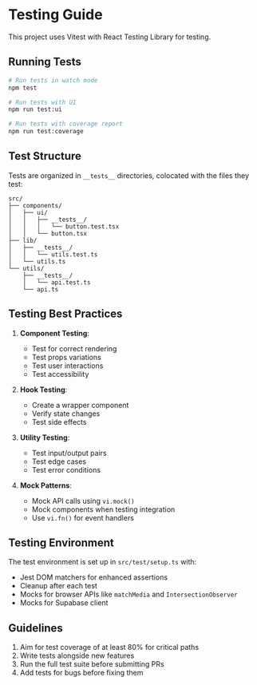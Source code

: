 # Testing Guide

This project uses Vitest with React Testing Library for testing.

## Running Tests

```bash
# Run tests in watch mode
npm test

# Run tests with UI
npm run test:ui

# Run tests with coverage report
npm run test:coverage
```

## Test Structure

Tests are organized in `__tests__` directories, colocated with the files they test:

```
src/
├── components/
│   ├── ui/
│   │   ├── __tests__/
│   │   │   └── button.test.tsx
│   │   └── button.tsx
├── lib/
│   ├── __tests__/
│   │   └── utils.test.ts
│   └── utils.ts
└── utils/
    ├── __tests__/
    │   └── api.test.ts
    └── api.ts
```

## Testing Best Practices

1. **Component Testing**:
   - Test for correct rendering
   - Test props variations
   - Test user interactions
   - Test accessibility

2. **Hook Testing**:
   - Create a wrapper component
   - Verify state changes
   - Test side effects

3. **Utility Testing**:
   - Test input/output pairs
   - Test edge cases
   - Test error conditions

4. **Mock Patterns**:
   - Mock API calls using `vi.mock()`
   - Mock components when testing integration
   - Use `vi.fn()` for event handlers

## Testing Environment

The test environment is set up in `src/test/setup.ts` with:

- Jest DOM matchers for enhanced assertions
- Cleanup after each test
- Mocks for browser APIs like `matchMedia` and `IntersectionObserver`
- Mocks for Supabase client

## Guidelines

1. Aim for test coverage of at least 80% for critical paths
2. Write tests alongside new features
3. Run the full test suite before submitting PRs
4. Add tests for bugs before fixing them